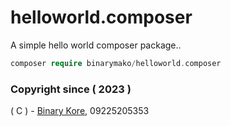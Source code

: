 # helloworld.composer
A simple hello world composer package..

```php
composer require binarymako/helloworld.composer
```


### Copyright since ( 2023 )
( C ) - [Binary Kore](https://github.com/binarykore), 09225205353